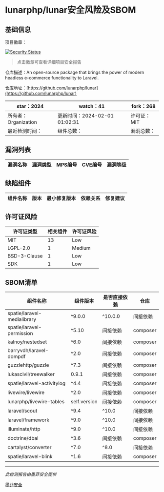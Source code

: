 # lunarphp/lunar安全风险及SBOM

## 基础信息

项目徽章：

[![Security Status](https://www.murphysec.com/platform3/v31/badge/1752767611268743168.svg)](https://www.murphysec.com/console/report/1702387799760175104/1752767611268743168)

> 点击徽章可查看详细项目安全报告

仓库描述：An open-source package that brings the power of modern headless e-commerce functionality to Laravel.

仓库地址：[https://github.com/lunarphp/lunar](https://github.com/lunarphp/lunar)

| star：2024 | watch：41 | fork：268 |
| ----------- | -------------- | ------------ |
| 所有者：Organization | 更新时间：2024-02-01 01:02:31 | 许可证：MIT |
| 最近检测时间： | 组件总数： | 漏洞总数： |




## 漏洞列表

| 漏洞名称 | 漏洞类型 | MPS编号 | CVE编号 | 漏洞等级 |
| ------- | ------ | ------- | ------ | ----- |





## 缺陷组件

| 组件名称 | 版本 | 最小修复版本 | 依赖关系 | 修复建议 |
| -------- | ---- | ------------ | -------- | -------- |





## 许可证风险

| 许可证类型 | 相关组件 | 许可证风险 |
| ---------- | -------- | ---------- |
|MIT|13|Low|
|LGPL-2.0|1|Medium|
|BSD-3-Clause|1|Low|
|SDK|1|Low|




## SBOM清单

| 组件名称 | 组件版本 | 是否直接依赖 | 仓库 |
| -------- | -------- | ------------ | ---- |
|spatie/laravel-medialibrary|^9.0.0|^10.0.0|间接依赖|composer|
|spatie/laravel-permission|^5.10|间接依赖|composer|
|kalnoy/nestedset|^6.0|间接依赖|composer|
|barryvdh/laravel-dompdf|^2.0|间接依赖|composer|
|guzzlehttp/guzzle|^7.3|间接依赖|composer|
|lukascivil/treewalker|0.9.1|间接依赖|composer|
|spatie/laravel-activitylog|^4.4|间接依赖|composer|
|livewire/livewire|^2.0|间接依赖|composer|
|lunarphp/livewire-tables|self.version|间接依赖|composer|
|laravel/scout|^9.4|^10.0|间接依赖|composer|
|laravel/framework|^9.0|^10.0|间接依赖|composer|
|illuminate/http|^9.0|^10.0|间接依赖|composer|
|doctrine/dbal|^3.6|间接依赖|composer|
|cartalyst/converter|^7.0|^8.0|间接依赖|composer|
|spatie/laravel-blink|^1.6|间接依赖|composer|


------

*此检测报告由墨菲安全提供*

[墨菲安全](www.murphysec.com)